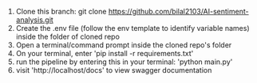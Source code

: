 1. Clone this branch: 
git clone https://github.com/bilal2103/AI-sentiment-analysis.git
2. Create the .env file (follow the env template to identify variable names) inside the folder of cloned repo
3. Open a terminal/command prompt inside the cloned repo's folder
4. On your terminal, enter 'pip install -r requirements.txt'
5. run the pipeline by entering this in your terminal: 'python main.py'
6. visit 'http://localhost/docs' to view swagger documentation
